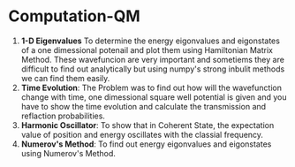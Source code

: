 # Computation-QM

1. __1-D Eigenvalues__ To determine the energy eigonvalues and eigonstates of a one dimessional potenail and plot them using Hamiltonian Matrix Method. These wavefuncion are very important and sometiems they are difficult to find out analytically but using numpy's strong inbulit methods we can find them easily.
2. __Time Evolution__: The Problem was to find out how will the wavefunction change with time, one dimessional square well potential is given and you have to show the time evolution and calculate the transmission and reflaction probabilities. 
3. __Harmonic Oscillator__: To show that in Coherent State, the expectation value of position and energy oscillates with the classial frequency.
4. __Numerov's Method__: To find out energy eigonvalues and eigonstates using Numerov's Method.
